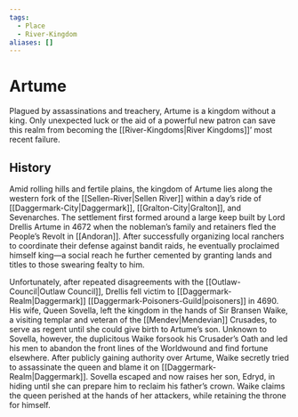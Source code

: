 ```yaml
---
tags:
  - Place
  - River-Kingdom
aliases: []
---
```

# Artume
Plagued by assassinations and treachery, Artume is a kingdom without a king. Only unexpected luck or the aid of a powerful new patron can save this realm from becoming the [[River-Kingdoms|River Kingdoms]]’ most recent failure.  
## History
Amid rolling hills and fertile plains, the kingdom of Artume lies along the western fork of the [[Sellen-River|Sellen River]] within a day’s ride of [[Daggermark-City|Daggermark]], [[Gralton-City|Gralton]], and Sevenarches. The settlement first formed around a large keep built by Lord Drellis Artume in 4672 when the nobleman’s family and retainers fled the People’s Revolt in [[Andoran]]. After successfully organizing local ranchers to coordinate their defense against bandit raids, he eventually proclaimed himself king—a social reach he further cemented by granting lands and titles to those swearing fealty to him.

Unfortunately, after repeated disagreements with the [[Outlaw-Council|Outlaw Council]], Drellis fell victim to [[Daggermark-Realm|Daggermark]] [[Daggermark-Poisoners-Guild|poisoners]] in 4690. His wife, Queen Sovella, left the kingdom in the hands of Sir Bransen Waike, a visiting templar and veteran of the [[Mendev|Mendevian]] Crusades, to serve as regent until she could give birth to Artume’s son. Unknown to Sovella, however, the duplicitous Waike forsook his Crusader’s Oath and led his men to abandon the front lines of the Worldwound and find fortune elsewhere. After publicly gaining authority over Artume, Waike secretly tried to assassinate the queen and blame it on [[Daggermark-Realm|Daggermark]]. Sovella escaped and now raises her son, Edryd, in hiding until she can prepare him to reclaim his father’s crown. Waike claims the queen perished at the hands of her attackers, while retaining the throne for himself.